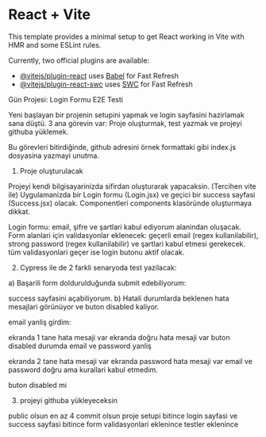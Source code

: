 # React + Vite

This template provides a minimal setup to get React working in Vite with HMR and some ESLint rules.

Currently, two official plugins are available:

- [@vitejs/plugin-react](https://github.com/vitejs/vite-plugin-react/blob/main/packages/plugin-react/README.md) uses [Babel](https://babeljs.io/) for Fast Refresh
- [@vitejs/plugin-react-swc](https://github.com/vitejs/vite-plugin-react-swc) uses [SWC](https://swc.rs/) for Fast Refresh

Gün Projesi: Login Formu E2E Testi

Yeni başlayan bir projenin setupini yapmak ve login sayfasini hazirlamak sana düştü. 3 ana görevin var: Proje oluşturmak, test yazmak ve projeyi githuba yüklemek.

Bu görevleri bitirdiğinde, github adresini örnek formattaki gibi index.js dosyasina yazmayi unutma.

1. Proje oluşturulacak

Projeyi kendi bilgisayarinizda sifirdan oluşturarak yapacaksin. (Tercihen vite ile)
Uygulamanizda bir Login formu (Login.jsx) ve geçici bir success sayfasi (Success.jsx) olacak.
Componentleri components klasöründe oluşturmaya dikkat.

Login formu: email, şifre ve şartlari kabul ediyorum alanindan oluşacak.
Form alanlari için validasyonlar eklenecek:
geçerli email (regex kullanilabilir),
strong password (regex kullanilabilir)
ve şartlari kabul etmesi gerekecek.
tüm validasyonlari geçer ise login butonu aktif olacak.

2. Cypress ile de 2 farkli senaryoda test yazilacak:

a) Başarili form doldurulduğunda submit edebiliyorum:

success sayfasini açabiliyorum.
b) Hatali durumlarda beklenen hata mesajlari görünüyor ve buton disabled kaliyor.

email yanliş girdim:

ekranda 1 tane hata mesaji var
ekranda doğru hata mesaji var
buton disabled durumda
email ve password yanliş

ekranda 2 tane hata mesaji var
ekranda password hata mesaji var
email ve password doğru ama kurallari kabul etmedim.

buton disabled mi

3. projeyi githuba yükleyeceksin

public olsun
en az 4 commit olsun
proje setupi bitince
login sayfasi ve success sayfasi bitince
form validasyonlari eklenince
testler eklenince
